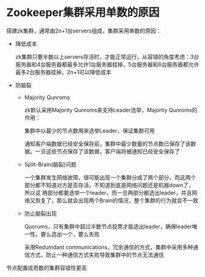 # Zookeeper集群采用单数的原因

搭建zk集群，通常由2n+1台servers组成，集群采用单数的原因：

- 降低成本

  zk集群只要半数以上servers存活时，才能正常运行，从容错的角度考虑：3台服务器和4台服务器都最多允许1台服务器挂掉，5台服务器和6台服务器都允许最多2台服务器挂掉，2n+1可以降低成本

- 防脑裂

  - Majority Qunroms

    zk默认采用Majority Qunroms来支持Leader选举，Majortiy Qunroms的作用：

    集群中以最少的节点数用来选举Leader，保证集群可用

    通知客户端数据已经安全保存前，集群中最少数量的节点数已保存了该数据。一旦这些节点保存了该数据，客户端将被通知已经安全保存了

  - Split-Brain(脑裂)问题

    一个集群发生网络故障，很可能出现一个集群分成了两个部分，而这两个部分都不知道对方是否存活，不知道到底是网络问题还是机器down了，所以这 两部分都要选举一个leader，而一旦两部分都选出leader，并且网络又恢复了，那么就会出现两个Brain的情况，整个集群的行为就会不一致

  - 防止脑裂出现

    Quorums，只有集群中超过半数节点投票才能选出leader，确保leader唯一性，要么选出一个，要么失败

    采用Redumdant communications，冗余通信的方式，集群中采用多种通信方式，防止一种通信方式失败导致集群中的节点无法通信 

节点配置成奇数的集群容错性更高
